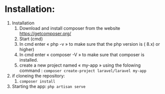 # Installation:

1. Installation
    1. Download and install composer from the website https://getcomposer.org/
    2. Start (cmd)
    3. In cmd enter « php -v » to make sure that the php version is ( 8.x) or higher)
    4. In cmd enter « composer -V » to make sure that composer is installed.
    5. create a new project named « my-app » using the folowing command :
       `composer create-project laravel/laravel my-app`
2. if cloneing the repository:
    1. `composer install`
3. Starting the app:
   `php artisan serve`
